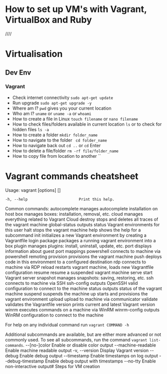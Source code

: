 # How to set up VM's with Vagrant, VirtualBox and Ruby

////

# Virtualisation

## Dev Env

### Vagrant

- Check internet connectivity `sudo apt-get update`
- Run upgrade `sudo apt-get upgrade -y`
- Where am I? `pwd` gives you your current location
- Who am I? `uname` or `uname -a` or `whoami`
- How to create a file in Linux `touch filename` or `nano filename`
- How to check files/folders available in current location `ls` or to check for hidden files `ls -a`
- How to create a folder `mkdir folder_name`
-  How to navigate to the folder ` cd folder_name`
- How to navigate back out `cd ..` or `cd` Enter
- How to delete a file/folder `rm -rf file/folder_name`
- How to copy file from location to another ``


# Vagrant commands cheatsheet

Usage: vagrant [options] <command> [<args>]

    -h, --help                       Print this help.

Common commands:
     autocomplete    manages autocomplete installation on host
     box             manages boxes: installation, removal, etc.
     cloud           manages everything related to Vagrant Cloud
     destroy         stops and deletes all traces of the vagrant machine
     global-status   outputs status Vagrant environments for this user
     halt            stops the vagrant machine
     help            shows the help for a subcommand
     init            initializes a new Vagrant environment by creating a Vagrantfile
     login
     package         packages a running vagrant environment into a box
     plugin          manages plugins: install, uninstall, update, etc.
     port            displays information about guest port mappings
     powershell      connects to machine via powershell remoting
     provision       provisions the vagrant machine
     push            deploys code in this environment to a configured destination
     rdp             connects to machine via RDP
     reload          restarts vagrant machine, loads new Vagrantfile configuration
     resume          resume a suspended vagrant machine
     serve           start Vagrant server
     snapshot        manages snapshots: saving, restoring, etc.
     ssh             connects to machine via SSH
     ssh-config      outputs OpenSSH valid configuration to connect to the machine
     status          outputs status of the vagrant machine
     suspend         suspends the machine
     up              starts and provisions the vagrant environment
     upload          upload to machine via communicator
     validate        validates the Vagrantfile
     version         prints current and latest Vagrant version
     winrm           executes commands on a machine via WinRM
     winrm-config    outputs WinRM configuration to connect to the machine

For help on any individual command run `vagrant COMMAND -h`

Additional subcommands are available, but are either more advanced
or not commonly used. To see all subcommands, run the command
`vagrant list-commands`.
        --[no-]color                 Enable or disable color output
        --machine-readable           Enable machine readable output
    -v, --version                    Display Vagrant version
        --debug                      Enable debug output
        --timestamp                  Enable timestamps on log output
        --debug-timestamp            Enable debug output with timestamps
        --no-tty                     Enable non-interactive output# Steps for VM creation 



